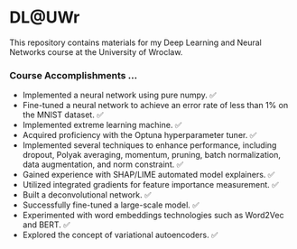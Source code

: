 # DL@UWr
This repository contains materials for my Deep Learning and Neural Networks course at the University of Wroclaw.

### Course Accomplishments ...

- Implemented a neural network using pure numpy. ✅
- Fine-tuned a neural network to achieve an error rate of less than 1% on the MNIST dataset. ✅
- Implemented extreme learning machine. ✅
- Acquired proficiency with the Optuna hyperparameter tuner. ✅
- Implemented several techniques to enhance performance, including dropout, Polyak averaging, momentum, pruning, batch normalization, data augmentation, and norm constraint. ✅
- Gained experience with SHAP/LIME automated model explainers. ✅
- Utilized integrated gradients for feature importance measurement. ✅
- Built a deconvolutional network. ✅
- Successfully fine-tuned a large-scale model. ✅
- Experimented with word embeddings technologies such as Word2Vec and BERT. ✅
- Explored the concept of variational autoencoders. ✅
